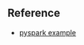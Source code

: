 

## Reference
- [pyspark example](https://sparkbyexamples.com/pyspark/pyspark-partitionby-example/)